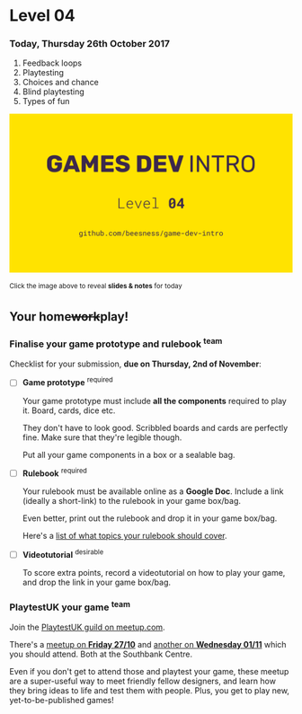 # Level 04

### Today, Thursday 26th October 2017

1. Feedback loops
2. Playtesting
3. Choices and chance
4. Blind playtesting
5. Types of fun

[![](assets/pres.png)](https://docs.google.com/presentation/d/1S4x4IqFL065v33GvzYo77Ip1e0OMLywXmQWw8nrKa4s/edit?usp=sharing) 

<sup>Click the image above to reveal  **slides & notes** for today</sup>

## Your home<del>work</del>play!

### Finalise your game prototype and rulebook <sup>team</sup>

Checklist for your submission, **due on Thursday, 2nd of November**:

- [ ] **Game prototype** <sup>required</sup>

	Your game prototype must include **all the components** required to play it. Board, cards, dice etc.
	
	They don't have to look good. Scribbled boards and cards are perfectly fine. Make sure that they're legible though.
	
	Put all your game components in a box or a sealable bag.

- [ ] **Rulebook** <sup>required</sup>

	Your rulebook must be available online as a **Google Doc**. Include a link (ideally a short-link) to the rulebook in your game box/bag. 
	
	Even better, print out the rulebook and drop it in your game box/bag. 
	
	Here's a [list of what topics your rulebook should cover](../03/README.md#draft-a-rulebook-for-your-game-prototype-team).

- [ ] **Videotutorial** <sup>desirable</sup>
	
	To score extra points, record a videotutorial on how to play your game, and drop the link in your game box/bag.


### PlaytestUK your game <sup>team</sup>

Join the [PlaytestUK guild on meetup.com](https://www.meetup.com/Playtest/).

There's a [meetup on **Friday 27/10**](https://www.meetup.com/Playtest/events/243645528/) and [another on **Wednesday 01/11**](https://www.meetup.com/Playtest/events/243930497/) which you should attend. Both at the Southbank Centre.

Even if you don't get to attend those and playtest your game, these meetup are a super-useful way to meet friendly fellow designers, and learn how they bring ideas to life and test them with people. Plus, you get to play new, yet-to-be-published games!